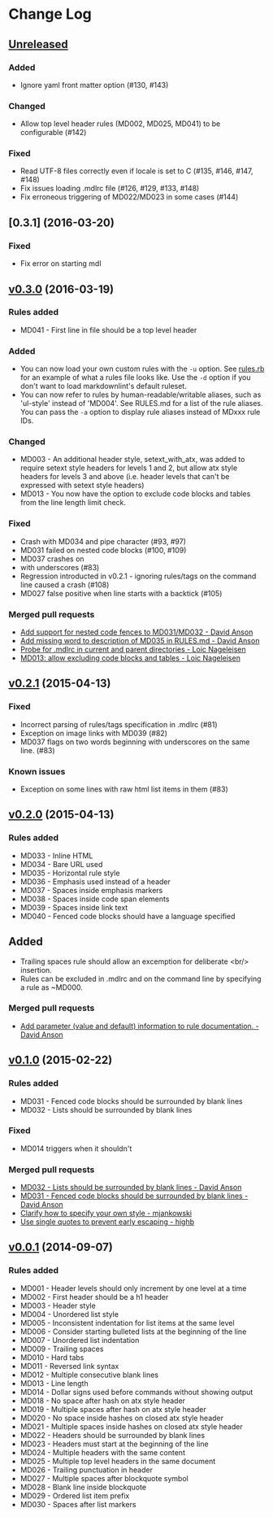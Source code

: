 # Change Log

## [Unreleased]

### Added

* Ignore yaml front matter option (#130, #143)

### Changed

* Allow top level header rules (MD002, MD025, MD041) to be configurable (#142)

### Fixed

* Read UTF-8 files correctly even if locale is set to C (#135, #146, #147,
  #148)
* Fix issues loading .mdlrc file (#126, #129, #133, #148)
* Fix erroneous triggering of MD022/MD023 in some cases (#144)

## [0.3.1] (2016-03-20)

### Fixed

* Fix error on starting mdl

## [v0.3.0] (2016-03-19)

### Rules added

* MD041 - First line in file should be a top level header

### Added

* You can now load your own custom rules with the `-u` option. See
  [rules.rb](https://github.com/mivok/markdownlint/blob/master/lib/mdl/rules.rb)
  for an example of what a rules file looks like. Use the `-d` option if you
  don't want to load markdownlint's default ruleset.
* You can now refer to rules by human-readable/writable aliases, such as
  'ul-style' instead of 'MD004'. See RULES.md for a list of the rule aliases.
  You can pass the `-a` option to display rule aliases instead of MDxxx rule
  IDs.

### Changed

* MD003 - An additional header style, setext_with_atx, was added to require
  setext style headers for levels 1 and 2, but allow atx style headers for
  levels 3 and above (i.e. header levels that can't be expressed with setext
  style headers)
* MD013 - You now have the option to exclude code blocks and tables from the
  line length limit check.

### Fixed

* Crash with MD034 and pipe character (#93, #97)
* MD031 failed on nested code blocks (#100, #109)
* MD037 crashes on <li> with underscores (#83)
* Regression introducted in v0.2.1 - ignoring rules/tags on the command line
  caused a crash (#108)
* MD027 false positive when line starts with a backtick (#105)

### Merged pull requests

* [Add support for nested code fences to MD031/MD032 - David
  Anson](https://github.com/mivok/markdownlint/pull/109)
* [Add missing word to description of MD035 in RULES.md - David
  Anson](https://github.com/mivok/markdownlint/pull/86)
* [Probe for .mdlrc in current and parent directories - Loic
  Nageleisen](https://github.com/mivok/markdownlint/pull/111)
* [MD013: allow excluding code blocks and tables - Loic
  Nageleisen](https://github.com/mivok/markdownlint/pull/112)

## [v0.2.1] (2015-04-13)

### Fixed

* Incorrect parsing of rules/tags specification in .mdlrc (#81)
* Exception on image links with MD039 (#82)
* MD037 flags on two words beginning with underscores on the same line. (#83)

### Known issues

* Exception on some lines with raw html list items in them (#83)

## [v0.2.0] (2015-04-13)

### Rules added

* MD033 - Inline HTML
* MD034 - Bare URL used
* MD035 - Horizontal rule style
* MD036 - Emphasis used instead of a header
* MD037 - Spaces inside emphasis markers
* MD038 - Spaces inside code span elements
* MD039 - Spaces inside link text
* MD040 - Fenced code blocks should have a language specified

## Added

* Trailing spaces rule should allow an excemption for deliberate <br/\>
  insertion.
* Rules can be excluded in .mdlrc and on the command line by specifying a rule
  as ~MD000.

### Merged pull requests

* [Add parameter (value and default) information to rule documentation. - David Anson](https://github.com/mivok/markdownlint/pull/76)

## [v0.1.0] (2015-02-22)

### Rules added

* MD031 - Fenced code blocks should be surrounded by blank lines
* MD032 - Lists should be surrounded by blank lines

### Fixed

* MD014 triggers when it shouldn't

### Merged pull requests

* [MD032 - Lists should be surrounded by blank lines - David Anson](https://github.com/mivok/markdownlint/pull/70)
* [MD031 - Fenced code blocks should be surrounded by blank lines - David Anson](https://github.com/mivok/markdownlint/pull/68)
* [Clarify how to specify your own style - mjankowski](https://github.com/mivok/markdownlint/pull/65)
* [Use single quotes to prevent early escaping - highb](https://github.com/mivok/markdownlint/pull/64)

## [v0.0.1] (2014-09-07)

### Rules added

* MD001 - Header levels should only increment by one level at a time
* MD002 - First header should be a h1 header
* MD003 - Header style
* MD004 - Unordered list style
* MD005 - Inconsistent indentation for list items at the same level
* MD006 - Consider starting bulleted lists at the beginning of the line
* MD007 - Unordered list indentation
* MD009 - Trailing spaces
* MD010 - Hard tabs
* MD011 - Reversed link syntax
* MD012 - Multiple consecutive blank lines
* MD013 - Line length
* MD014 - Dollar signs used before commands without showing output
* MD018 - No space after hash on atx style header
* MD019 - Multiple spaces after hash on atx style header
* MD020 - No space inside hashes on closed atx style header
* MD021 - Multiple spaces inside hashes on closed atx style header
* MD022 - Headers should be surrounded by blank lines
* MD023 - Headers must start at the beginning of the line
* MD024 - Multiple headers with the same content
* MD025 - Multiple top level headers in the same document
* MD026 - Trailing punctuation in header
* MD027 - Multiple spaces after blockquote symbol
* MD028 - Blank line inside blockquote
* MD029 - Ordered list item prefix
* MD030 - Spaces after list markers

[Unreleased]: https://github.com/mivok/markdownlint/tree/master
[v0.3.1]: https://github.com/mivok/markdownlint/tree/v0.3.1
[v0.3.0]: https://github.com/mivok/markdownlint/tree/v0.3.0
[v0.2.1]: https://github.com/mivok/markdownlint/tree/v0.2.1
[v0.2.0]: https://github.com/mivok/markdownlint/tree/v0.2.0
[v0.1.0]: https://github.com/mivok/markdownlint/tree/v0.1.0
[v0.0.1]: https://github.com/mivok/markdownlint/tree/v0.0.1
